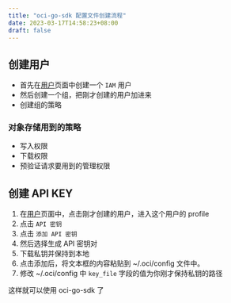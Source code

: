 ```yaml
---
title: "oci-go-sdk 配置文件创建流程"
date: 2023-03-17T14:58:23+08:00
draft: false
---
```


## 创建用户
 
 - 首先在[用户](https://cloud.oracle.com/identity/users?region=ap-tokyo-1)页面中创建一个 `IAM` 用户
 - 然后创建一个组，把刚才创建的用户加进来
 - 创建组的策略
 
 ### 对象存储用到的策略
 
 - 写入权限
 - 下载权限
 - 预验证请求要用到的管理权限
 
 ## 创建 API KEY
 
 1. 在[用户](https://cloud.oracle.com/identity/users?region=ap-tokyo-1)页面中，点击刚才创建的用户，进入这个用户的 profile
 2. 点击 `API 密钥`
 3. 点击 `添加 API 密钥`
 4. 然后选择生成 API 密钥对
 5. 下载私钥并保持到本地
 6. 点击添加后，将文本框的内容粘贴到 ~/.oci/config 文件中。
 7. 修改 ~/.oci/config 中 `key_file` 字段的值为你刚才保持私钥的路径
 
 这样就可以使用 oci-go-sdk 了
